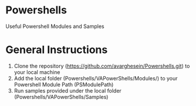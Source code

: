 # Powershells
Useful Powershell Modules and Samples

# General Instructions
1. Clone the repository (https://github.com/avarghesein/Powershells.git) to your local machine
2. Add the local folder (Powershells/VAPowerShells/Modules/) to your Powershell Module Path (PSModulePath)
3. Run samples provided under the local folder (Powershells/VAPowerShells/Samples)
